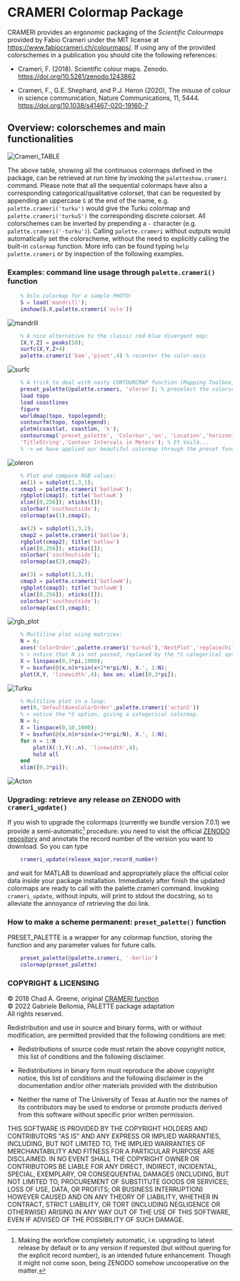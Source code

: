 CRAMERI Colormap Package
========================

CRAMERI provides an ergonomic packaging of the _Scientific Colourmaps_ provided by Fabio Crameri under the MIT license at https://www.fabiocrameri.ch/colourmaps/. If using any of the provided colorschemes in a publication you should cite the following references:

- Crameri, F. (2018). Scientific colour maps. Zenodo.    
  https://doi.org/10.5281/zenodo.1243862

- Crameri, F., G.E. Shephard, and P.J. Heron (2020), The misuse of colour in science communication, Nature Communications, 11, 5444. https://doi.org/10.1038/s41467-020-19160-7

## Overview: colorschemes and main functionalities ##

![Crameri_TABLE](resources/crameri_show.png)

The above table, showing all the continuous colormaps defined in the package, can be retrieved at run time by invoking the `paletteshow.crameri` command. Please note that all the sequential colormaps have also a corresponding categorical/qualitative colorset, that can be requested by appending an uppercase `S` at the end of the name, e.g. `palette.crameri('turku')` would give the Turku colormap and `palette.crameri('turkuS')` the corresponding discrete colorset. All colorschemes can be inverted by prepending a `-` character (e.g. `palette.crameri('-turku')`). Calling `palette.crameri` without outputs would automatically set the colorscheme, without the need to explicitly calling the built-in `colormap` function. More info can be found typing `help palette.crameri` or by inspection of the following examples.

### Examples: command line usage through `palette.crameri()` function ###

```matlab
    % Oslo colormap for a sample PHOTO:
    S = load('mandrill');
    imshow(S.X,palette.crameri('oslo'))
```
![mandrill](resources/mandrill_oslo.png)
```matlab
    % A nice alternative to the classic red-blue divergent map:
    [X,Y,Z] = peaks(50);
    surfc(X,Y,Z+4)
    palette.crameri('bam','pivot',4) % recenter the color-axis
```
![surfc](resources/surfc_bam.svg)       
```matlab
    % A trick to deal with nasty CONTOURCMAP function (Mapping Toolbox):
    preset_palette(@palette.crameri, 'oleron'); % preselect the colorscheme.
    load topo
    load coastlines
    figure
    worldmap(topo, topolegend);
    contourfm(topo, topolegend);
    plotm(coastlat, coastlon, 'k'); 
    contourcmap('preset_palette', 'Colorbar','on', 'Location','horizontal',...
    'TitleString','Contour Intervals in Meters'); % Et Voilà...
    % -> we have applied our beautiful colormap through the preset function!
```   
![oleron](resources/worldmap_crameri.svg)     
```matlab
    % Plot and compare RGB values:
    ax(1) = subplot(1,3,1); 
    cmap1 = palette.crameri('batlowK');
    rgbplot(cmap1); title('batlowK')
    xlim([0,256]); xticks([]);
    colorbar('southoutside');
    colormap(ax(1),cmap1); 

    ax(2) = subplot(1,3,2);
    cmap2 = palette.crameri('batlow');
    rgbplot(cmap2); title('batlow')
    xlim([0,256]); xticks([]);
    colorbar('southoutside');
    colormap(ax(2),cmap2);

    ax(3) = subplot(1,3,3);
    cmap3 = palette.crameri('batlowW');
    rgbplot(cmap3); title('batlowW')
    xlim([0,256]); xticks([]);
    colorbar('southoutside');
    colormap(ax(3),cmap3);
```
![rgb_plot](resources/rgbplot.svg)
```matlab
    % Multiline plot using matrices:
    N = 6;
    axes('ColorOrder',palette.crameri('turkuS'),'NextPlot','replacechildren')
    % > notice that N is not passed, replaced by the *S categorical option.
    X = linspace(0,3*pi,1000);
    Y = bsxfun(@(x,n)n*sin(x+2*n*pi/N), X.', 1:N);
    plot(X,Y, 'linewidth',4); box on; xlim([0,3*pi]);
```
![Turku](resources/turku.svg)
```matlab
    % Multiline plot in a loop:
    set(0,'DefaultAxesColorOrder',palette.crameri('actonS'))
    % > notice the *S option, giving a categorical colormap.
    N = 6;
    X = linspace(0,10,1000);
    Y = bsxfun(@(x,n)n*sin(x+2*n*pi/N), X.', 1:N);
    for n = 1:N
        plot(X(:),Y(:,n), 'linewidth',4);
        hold all
    end
    xlim([0,3*pi]);
```
![Acton](resources/acton.svg)

### Upgrading: retrieve any release on ZENODO with `crameri_update()` ###

If you wish to upgrade the colormaps (currently we bundle version 7.0.1) we provide a semi-automatic[^1] procedure: you need to visit the official [ZENODO repository](http://doi.org/10.5281/zenodo.1243862) and annotate the record number of the version you want to download. So you can type

```matlab
    crameri_update(release_major,record_number)
```
and wait for MATLAB to download and appropriately place the official color data inside your package installation. Immediately after finish the updated colormaps are ready to call with the palette.crameri command. Invoking `crameri_update`, without inputs, will print to stdout the docstring, so to alleviate the annoyance of retrieving the doi link.

[^1]: Making the workflow completely automatic, i.e. upgrading to latest release by default or to any version if requested (but without quering for the explicit record number), is an intended future enhancement. Though it might not come soon, being ZENODO somehow uncooperative on the matter.

### How to make a scheme permanent: `preset_palette()` function ###

PRESET_PALETTE is a wrapper for any colormap function, storing the function and any parameter values for future calls.

```matlab
    preset_palette(@palette.crameri, '-berlin')
    colormap(preset_palette)
```

### COPYRIGHT & LICENSING ###

© 2018 Chad A. Greene, original [CRAMERI function](https://it.mathworks.com/matlabcentral/fileexchange/68546-crameri-perceptually-uniform-scientific-colormaps)     
© 2022 Gabriele Bellomia, PALETTE package adaptation      
All rights reserved.

Redistribution and use in source and binary forms, with or without
modification, are permitted provided that the following conditions are met:

* Redistributions of source code must retain the above copyright notice, this
  list of conditions and the following disclaimer.

* Redistributions in binary form must reproduce the above copyright notice,
  this list of conditions and the following disclaimer in the documentation
  and/or other materials provided with the distribution

* Neither the name of The University of Texas at Austin nor the names of its
  contributors may be used to endorse or promote products derived from this
  software without specific prior written permission.

THIS SOFTWARE IS PROVIDED BY THE COPYRIGHT HOLDERS AND CONTRIBUTORS "AS IS"
AND ANY EXPRESS OR IMPLIED WARRANTIES, INCLUDING, BUT NOT LIMITED TO, THE
IMPLIED WARRANTIES OF MERCHANTABILITY AND FITNESS FOR A PARTICULAR PURPOSE ARE
DISCLAIMED. IN NO EVENT SHALL THE COPYRIGHT OWNER OR CONTRIBUTORS BE LIABLE
FOR ANY DIRECT, INDIRECT, INCIDENTAL, SPECIAL, EXEMPLARY, OR CONSEQUENTIAL
DAMAGES (INCLUDING, BUT NOT LIMITED TO, PROCUREMENT OF SUBSTITUTE GOODS OR
SERVICES; LOSS OF USE, DATA, OR PROFITS; OR BUSINESS INTERRUPTION) HOWEVER
CAUSED AND ON ANY THEORY OF LIABILITY, WHETHER IN CONTRACT, STRICT LIABILITY,
OR TORT (INCLUDING NEGLIGENCE OR OTHERWISE) ARISING IN ANY WAY OUT OF THE USE
OF THIS SOFTWARE, EVEN IF ADVISED OF THE POSSIBILITY OF SUCH DAMAGE.
